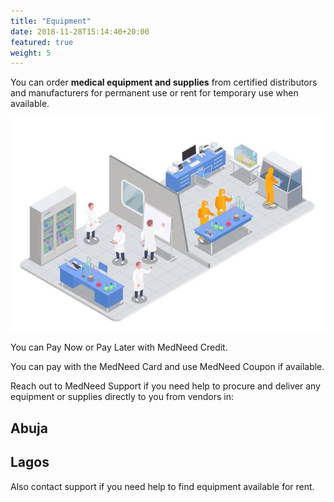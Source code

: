 ```yaml
---
title: "Equipment"
date: 2018-11-28T15:14:40+20:00 
featured: true
weight: 5
---
```


You can order **medical equipment and supplies** from certified distributors and manufacturers for permanent use or rent for temporary use when available.


![Medical Equipment](/images/illustrations/medical-products.webp)

You can Pay Now or Pay Later with MedNeed Credit. 

You can pay with the MedNeed Card and use MedNeed Coupon if available.

Reach out to MedNeed Support if you need help to procure and deliver any equipment or supplies directly to you from vendors in:
## Abuja
## Lagos
Also contact support if you need help to find equipment available for rent. 


